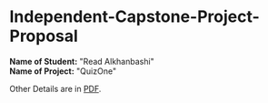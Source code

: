 # Independent-Capstone-Project-Proposal


**Name of Student:** "Read Alkhanbashi"
<br>
**Name of Project:** "QuizOne"


Other Details are in [PDF](https://github.com/rodeomar/Independent-Capstone-Project-Proposal/blob/main/Project%20Idea.pdf).
